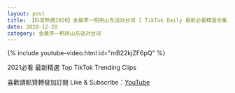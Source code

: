 ```yaml
---
layout: post
title: 【抖音熱搜2020】金晨李一桐用山东话对台词 1 TikTok Daily 最新必看精選合集2020 12 28
date: 2020-12-28
category: 金晨李一桐用山东话对台词
---
```


{% include youtube-video.html id="mB22kjZF6pQ" %}

2021必看 最新精選 Top TikTok Trending Clips

喜歡請點贊轉發加訂閱 Like & Subscribe：[YouTube](https://www.youtube.com/channel/UCAoR7VcanIPd04uEq_GIylA/videos)

